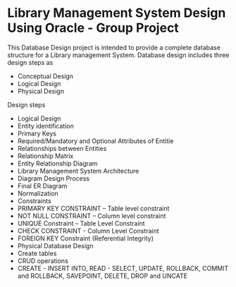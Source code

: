 # Library Management System Design Using Oracle - Group Project

This Database Design project is intended to provide a complete database structure for a Library
management System. Database design includes three design steps as
- Conceptual Design
- Logical Design
- Physical Design

Design steps

* Logical Design
*   Entity identification
*   Primary Keys
*   Required/Mandatory and Optional Attributes of Entitie
*   Relationships between Entities
*   Relationship Matrix
* Entity Relationship Diagram
*   Library Management System Architecture
*   Diagram Design Process
*   Final ER Diagram
* Normalization
* Constraints
*   PRIMARY KEY CONSTRAINT – Table level constraint
*   NOT NULL CONSTRAINT – Column level constraint
*   UNIQUE Constraint – Table Level Constraint
*   CHECK CONSTRAINT - Column Level Constraint
*   FOREIGN KEY Constraint (Referential Integrity)
* Physical Database Design 
*   Create tables
*   CRUD operations
*   CREATE - INSERT INTO, READ - SELECT, UPDATE, ROLLBACK, COMMIT and ROLLBACK, SAVEPOINT, DELETE, DROP and  UNCATE
